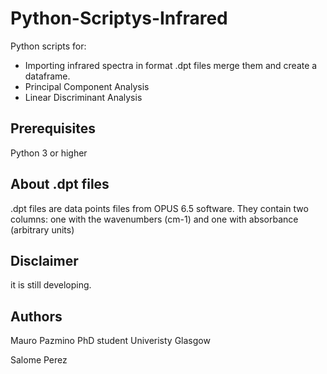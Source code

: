 # Python-Scriptys-Infrared
Python scripts for: 
* Importing infrared spectra in format .dpt files merge them and create a dataframe.
* Principal Component Analysis 
* Linear Discriminant Analysis

## Prerequisites
Python 3 or higher

## About .dpt files
.dpt files are data points files from OPUS 6.5 software. They contain two columns: one with the wavenumbers (cm-1) and one with absorbance (arbitrary units)

## Disclaimer
it is still developing.

## Authors
Mauro Pazmino
PhD student
Univeristy Glasgow

Salome Perez
